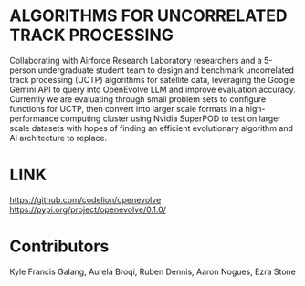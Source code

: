 # ALGORITHMS FOR UNCORRELATED TRACK PROCESSING
Collaborating with Airforce Research Laboratory researchers and a 5-person undergraduate student team to design and benchmark uncorrelated track processing (UCTP) algorithms for satellite data, leveraging the Google Gemini API to query into OpenEvolve LLM and improve evaluation accuracy. Currently we are evaluating through small problem sets to configure functions for UCTP, then convert into larger scale formats in a high-performance computing cluster using Nvidia SuperPOD to test on larger scale datasets with hopes of finding an efficient evolutionary algorithm and AI architecture to replace.

# LINK
https://github.com/codelion/openevolve
https://pypi.org/project/openevolve/0.1.0/

# Contributors
Kyle Francis Galang, Aurela Broqi, Ruben Dennis, Aaron Nogues, Ezra Stone
